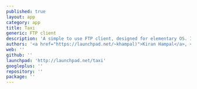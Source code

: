```yaml
---
published: true
layout: app
category: app
title: Taxi
generic: FTP client
description: 'A simple to use FTP client, designed for elementary OS. It nails the simple use case of transferring files to a remote server using a two-pane layout.'
authors: '<a href="https://launchpad.net/~khampal)">Kiran Hampal</a>, <a href="https://launchpad.net/~danrabbit">Daniel Fore</a>'
web: ''
github: ''
launchpad: 'http://launchpad.net/taxi'
googleplus: ''
repository: ''
package: ''
---
```

